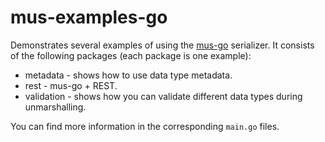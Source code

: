 # mus-examples-go
Demonstrates several examples of using the [mus-go](https://github.com/mus-format/mus-go)
serializer. It consists of the following packages (each package is one example):
- metadata - shows how to use data type metadata.
- rest - mus-go + REST.
- validation - shows how you can validate different data types during 
  unmarshalling.
  
You can find more information in the corresponding `main.go` files.